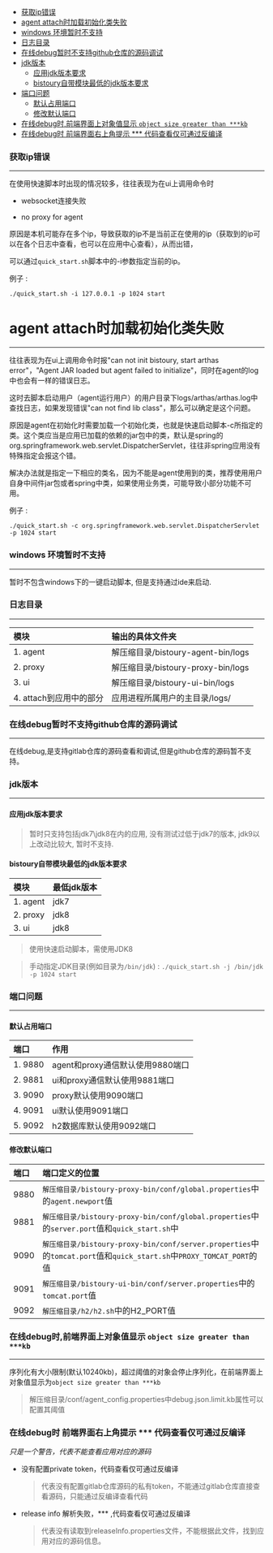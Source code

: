 * [获取ip错误](#获取ip错误)
* [agent attach时加载初始化类失败](#agent-attach时加载初始化类失败)
* [windows 环境暂时不支持](#windows-环境暂时不支持)
* [日志目录](#日志目录)
* [在线debug暂时不支持github仓库的源码调试](#在线debug暂时不支持github仓库的源码调试)
* [jdk版本](#jdk版本)
    * [应用jdk版本要求](#应用jdk版本要求)
    * [bistoury自带模块最低的jdk版本要求](#bistoury自带模块最低的jdk版本要求)
* [端口问题](#端口问题)
    * [默认占用端口](#默认占用端口)
    * [修改默认端口](#修改默认端口)
* [在线debug时,前端界面上对象值显示 `object size greater than ***kb`](#在线debug时前端界面上对象值显示-object-size-greater-than-kb)
* [在线debug时 前端界面右上角提示 *** 代码查看仅可通过反编译](#在线debug时-前端界面右上角提示-***-代码查看仅可通过反编译)

### 获取ip错误

---

在使用快速脚本时出现的情况较多，往往表现为在ui上调用命令时

- websocket连接失败

- no proxy for agent

原因是本机可能存在多个ip，导致获取的ip不是当前正在使用的ip（获取到的ip可以在各个日志中查看，也可以在应用中心查看），从而出错，

可以通过`quick_start.sh`脚本中的-i参数指定当前的ip。

例子 :
```
./quick_start.sh -i 127.0.0.1 -p 1024 start
```

# agent attach时加载初始化类失败

---

往往表现为在ui上调用命令时报"can not init bistoury, start arthas error"，"Agent JAR loaded but agent failed to initialize"，同时在agent的log中也会有一样的错误日志。

这时去脚本启动用户（agent运行用户）的用户目录下logs/arthas/arthas.log中查找日志，如果发现错误"can not find lib class"，那么可以确定是这个问题。

原因是agent在初始化时需要加载一个初始化类，也就是快速启动脚本-c所指定的类。这个类应当是应用已加载的依赖的jar包中的类，默认是spring的org.springframework.web.servlet.DispatcherServlet，往往非spring应用没有特殊指定会报这个错。

解决办法就是指定一下相应的类名，因为不能是agent使用到的类，推荐使用用户自身中间件jar包或者spring中类，如果使用业务类，可能导致小部分功能不可用。

例子 :
```
./quick_start.sh -c org.springframework.web.servlet.DispatcherServlet -p 1024 start
```

 ### windows 环境暂时不支持

---

暂时不包含windows下的一键启动脚本, 但是支持通过ide来启动.

### 日志目录

---

|      模块            | 输出的具体文件夹                         |
|:---------------------|:------------------------------|
| 1. agent          | 解压缩目录/bistoury-agent-bin/logs |
| 2. proxy         | 解压缩目录/bistoury-proxy-bin/logs |
| 3. ui             | 解压缩目录/bistoury-ui-bin/logs    |
| 4. attach到应用中的部分 | 应用进程所属用户的主目录/logs/               |

### 在线debug暂时不支持github仓库的源码调试

---
在线debug,是支持gitlab仓库的源码查看和调试,但是github仓库的源码暂不支持。

### jdk版本

---
#### 应用jdk版本要求
> 暂时只支持包括jdk7\jdk8在内的应用, 没有测试过低于jdk7的版本, jdk9以上改动比较大, 暂时不支持.

#### bistoury自带模块最低的jdk版本要求
|      模块            | 最低jdk版本                         |
|:---------------------|:------------------------------|
| 1. agent          | jdk7|
| 2. proxy         | jdk8 |
| 3. ui             | jdk8   |

> 使用快速启动脚本，需使用JDK8

> 手动指定JDK目录(例如目录为`/bin/jdk`) : `./quick_start.sh -j /bin/jdk -p 1024 start`

### 端口问题

---
#### 默认占用端口


|      端口          | 作用                         |
|:---------------------|:------------------------------|
|1. 9880 |agent和proxy通信默认使用9880端口|
|2. 9881 |ui和proxy通信默认使用9881端口|
|3. 9090|proxy默认使用9090端口|
|4. 9091 |ui默认使用9091端口|
|5. 9092|h2数据库默认使用9092端口|

#### 修改默认端口

|      端口          | 端口定义的位置                         |
|:---------------------|:------------------------------|
| 9880 | `解压缩目录/bistoury-proxy-bin/conf/global.properties`中的`agent.newport`值|
| 9881 | `解压缩目录/bistoury-proxy-bin/conf/global.properties`中的`server.port`值和`quick_start.sh`中|`PROXY_WEBSOCKET_PORT`的值|
| 9090 | `解压缩目录/bistoury-proxy-bin/conf/server.properties`中的`tomcat.port`值和`quick_start.sh`中`PROXY_TOMCAT_PORT`的值|
| 9091 | `解压缩目录/bistoury-ui-bin/conf/server.properties`中的`tomcat.port`值|
| 9092 | `解压缩目录/h2/h2.sh`中的H2_PORT值|


### 在线debug时,前端界面上对象值显示 `object size greater than ***kb`

---

序列化有大小限制(默认10240kb)，超过阈值的对象会停止序列化，在前端界面上对象值显示为`object size greater than ***kb`

> 解压缩目录/conf/agent_config.properties中debug.json.limit.kb属性可以配置其阈值

### 在线debug时 前端界面右上角提示 *** 代码查看仅可通过反编译
*只是一个警告，代表不能查看应用对应的源码*
- 没有配置private token，代码查看仅可通过反编译
  > 代表没有配置gitlab仓库源码的私有token，不能通过gitlab仓库直接查看源码，只能通过反编译查看代码

- release info 解析失败，*** ,代码查看仅可通过反编译
  > 代表没有读取到releaseInfo.properties文件，不能根据此文件，找到应用对应的源码信息。